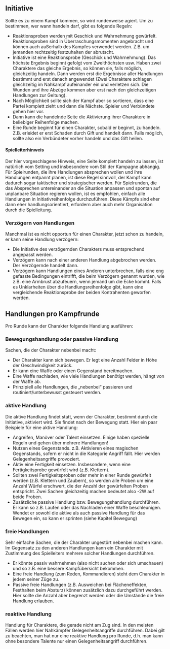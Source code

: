 ## Initiative

Sollte es zu einem Kampf kommen, so wird rundenweise agiert. Um zu bestimmen, wer wann handeln darf, gibt es folgende
Regeln:

* Reaktionsproben werden mit Geschick und Wahrnehmung gewürfelt. Reaktionsproben sind in Überraschungsmomenten
angebracht und können auch außerhalb des Kampfes verwendet werden. Z.B. um jemanden rechtzeitig festzuhalten der abrutscht.
* Initiative ist eine Reaktionsprobe (Geschick und Wahrnehmung). Das höchste Ergebnis beginnt gefolgt vom
Zweithöchsten usw. Haben zwei Charaktere das gleiche Ergebnis, so können sie, falls möglich, gleichzeitig handeln.
Dann werden erst die Ergebnisse aller Handlungen bestimmt und erst danach angewendet (Zwei Charaktere schlagen 
gleichzeitig im Nahkampf aufeinander ein und verletzen sich. Die Wunden und ihre Abzüge kommen aber erst nach den
gleichzeitigen Handlungen zur Geltung).
* Nach Möglichkeit sollte sich der Kampf aber so sortieren, dass eine Partei komplett zieht und dann die Nächste.
Spieler und Verbündete gehen hier vor.
* Dann kann die handelnde Seite die Aktivierung ihrer Charaktere in beliebiger Reihenfolge machen.
* Eine Runde beginnt für einen Charakter, sobald er beginnt, zu handeln. Z.B. erleidet er erst Schaden durch Gift und
handelt dann. Falls möglich, sollte also ein Verbündeter vorher handeln und das Gift heilen.

#### Spielleiterhinweis

Der hier vorgeschlagene Hinweis, eine Seite komplett handeln zu lassen, ist natürlich vom Setting und insbesondere
vom Stil der Kampagne abhängig. Für Spielrunden, die ihre Handlungen absprechen wollen und ihre Handlungen
entpannt planen, ist diese Regel sinnvoll, der Kampf kann dadurch sogar taktischer und strategischer werden. Für
Spielrunden, die das Absprechen untereinander an die Situation anpassen und spontan auf unplanbare Situation regieren
wollen, ist es empfohlen, einfach alle Handlungen in Initiativreihenfolge durchzuführen. Diese Kämpfe sind eher dann eher
handlungsorientiert, erfordern aber auch mehr Organisation durch die Spielleitung.

### Verzögern von Handlungen

Manchmal ist es nicht opportun für einen Charakter, jetzt schon zu handeln, er kann seine Handlung verzögern:

* Die Initiative des verzögernden Charakters muss entsprechend angepasst werden.
* Verzögern kann nach einer anderen Handlung abgebrochen werden. Der Verzögernde handelt dann.
* Verzögern kann Handlungen eines Anderen unterbrechen, falls eine eng gefasste Bedingungen eintrifft, die beim Verzögern
genannt wurden, wie z.B. eine Armbrust abzufeuern, wenn jemand um die Ecke kommt. Falls es Unklarheiten über die
Handlungsreihenfolge gibt, kann eine vergleichende Reaktionsprobe der beiden Kontrahenten geworfen werden.

## Handlungen pro Kampfrunde

Pro Runde kann der Charakter folgende Handlung ausführen:

### Bewegungshandlung oder passive Handlung

Sachen, die der Charakter nebenbei macht:

* Der Charakter kann sich bewegen. Er legt eine Anzahl Felder in Höhe der Geschwindigkeit zurück.
* Er kann eine Waffe oder einen Gegenstand bereitmachen.
* Eine Waffe nachladen, wie viele Handlungen benötigt werden, hängt von der Waffe ab.
* Prinzipiell alle Handlungen, die „nebenbei“ passieren und routiniert/unterbewusst gesteuert werden.

### aktive Handlung

Die aktive Handlung findet statt, wenn der Charakter, bestimmt durch die Initiative, aktiviert wird. Sie
findet nach der Bewegung statt. Hier ein paar Beispiele für eine aktive Handlung:

* Angreifen, Manöver oder Talent einsetzen. Einige haben spezielle Regeln und gehen über mehrere Handlungen!
* Nutzen eines Gegenstands. z.B. Aktivieren eines magischen Gegenstands, sofern er nicht in die Kategorie Angriff
fällt. Hier werden Gelegenheitsangriffe provoziert.
* Aktiv eine Fertigkeit einsetzen. Insbesondere, wenn eine Fertigkeitsprobe gewürfelt wird (z.B. Klettern).
* Sollten zwei Fertigkeitsproben oder mehr in einer Runde gewürfelt werden (z.B. Klettern und Zaubern), so werden alle
Proben um eine Anzahl Würfel erschwert, die der Anzahl der gewürfelten Proben entspricht. Zwei Sachen gleichzeitig
machen bedeutet also -2W auf beide Proben.
* Zusätzliche passive Handlung bzw. Bewegungshandlung durchführen. Er kann so z.B. Laufen oder das Nachladen einer Waffe
beschleunigen. Wendet er sowohl die aktive als auch passive Handlung für das Bewegen ein, so kann er sprinten (siehe Kapitel
Bewegung)

### freie Handlungen

Sehr einfache Sachen, die der Charakter ungestört nebenbei machen kann. Im Gegensatz zu den anderen Handlungen kann
ein Charakter mit Zustimmung des Spielleiters mehrere solcher Handlungen durchführen.

* Er könnte passiv wahrnehmen (also nicht suchen oder sich umschauen) und so z.B. eine bessere Kampfübersicht bekommen.
* Eine freie Handlung (zum Reden, Kommandieren) steht dem Charakter in jedem seiner Züge zu.
* Passive freie Handlungen (z.B. Ausweichen bei Flächeneffekten, Festhalten beim Absturz) können zusätzlich dazu
durchgeführt werden. Hier sollte die Anzahl aber begrenzt werden oder die Umstände die freie Handlung erlauben.

### reaktive Handlung

Handlung für Charaktere, die gerade nicht am Zug sind. In den meisten Fällen werden hier Nahkämpfer
Gelegenheitsangriffe durchführen. Dabei gilt zu beachten, man hat nur eine reaktive Handlung pro Runde, d.h. man kann
ohne besondere Talente nur einen Gelegenheitsangriff durchführen.
